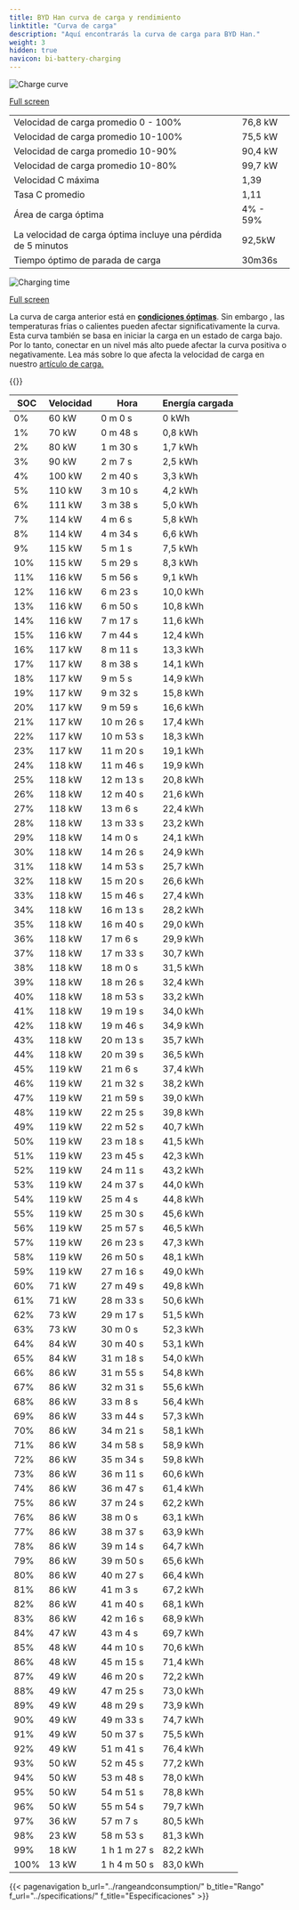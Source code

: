 ```yaml
---
title: BYD Han curva de carga y rendimiento
linktitle: "Curva de carga"
description: "Aquí encontrarás la curva de carga para BYD Han."
weight: 3
hidden: true
navicon: bi-battery-charging
---
```

<!-- markdownlint-disable MD033 -->
<img src="/images/models/byd/han/han/chargingcurve.svg" alt="Charge curve" class="img-fluid">

[Full screen](/images/models/byd/han/han/chargingcurve.svg)


<table class="table table-striped border">
<tbody>
<tr>
<td>Velocidad de carga promedio 0 - 100%</td><td>76,8 kW</td>
</tr>
<tr>
<td>Velocidad de carga promedio 10-100%</td><td>75,5 kW</td>
</tr>
<tr>
<td>Velocidad de carga promedio 10-90%</td><td>90,4 kW</td>
</tr>
<tr>
<td>Velocidad de carga promedio 10-80%</td><td>99,7 kW</td>
</tr>
<tr>
<td>Velocidad C máxima</td><td>1,39</td>
</tr>
<tr>
<td>Tasa C promedio</td><td>1,11</td>
</tr>
<tr>
<td>Área de carga óptima</td><td>4% - 59%</td>
</tr>
<tr>
<td>La velocidad de carga óptima incluye una pérdida de 5 minutos</td><td>92,5kW</td>
</tr>
<tr>
<td>Tiempo óptimo de parada de carga</td><td>30m36s</td>
</tr>
</tbody>
</table>
<img src="/images/models/byd/han/han/chargingtime.svg" alt="Charging time" class="img-fluid">

[Full screen](/images/models/byd/han/han/chargingtime.svg)


La curva de carga anterior está en **[condiciones óptimas](../../../../../technology/battery/charging/#temperatura)**. Sin embargo , las temperaturas frías o calientes pueden afectar significativamente la curva. Esta curva también se basa en iniciar la carga en un estado de carga bajo. Por lo tanto, conectar en un nivel más alto puede afectar la curva positiva o negativamente. Lea más sobre lo que afecta la velocidad de carga en nuestro [artículo de carga.](../../../../../technology/battery/charging/)


{{<evkxdisplayaddarticle />}}
<table class="table table-striped border">
<thead>
<tr><th>SOC</th><th>Velocidad</th><th>Hora</th><th>Energía cargada</th></tr>
</thead>
<tbody>
<tr>
<td>0%</td><td>60 kW</td><td> 0 m 0 s </td><td>0 kWh </td>
</tr>
<tr>
<td>1%</td><td>70 kW</td><td> 0 m 48 s </td><td>0,8 kWh </td>
</tr>
<tr>
<td>2%</td><td>80 kW</td><td> 1 m 30 s </td><td>1,7 kWh </td>
</tr>
<tr>
<td>3%</td><td>90 kW</td><td> 2 m 7 s </td><td>2,5 kWh </td>
</tr>
<tr>
<td>4%</td><td>100 kW</td><td> 2 m 40 s </td><td>3,3 kWh </td>
</tr>
<tr>
<td>5%</td><td>110 kW</td><td> 3 m 10 s </td><td>4,2 kWh </td>
</tr>
<tr>
<td>6%</td><td>111 kW</td><td> 3 m 38 s </td><td>5,0 kWh </td>
</tr>
<tr>
<td>7%</td><td>114 kW</td><td> 4 m 6 s </td><td>5,8 kWh </td>
</tr>
<tr>
<td>8%</td><td>114 kW</td><td> 4 m 34 s </td><td>6,6 kWh </td>
</tr>
<tr>
<td>9%</td><td>115 kW</td><td> 5 m 1 s </td><td>7,5 kWh </td>
</tr>
<tr>
<td>10%</td><td>115 kW</td><td> 5 m 29 s </td><td>8,3 kWh </td>
</tr>
<tr>
<td>11%</td><td>116 kW</td><td> 5 m 56 s </td><td>9,1 kWh </td>
</tr>
<tr>
<td>12%</td><td>116 kW</td><td> 6 m 23 s </td><td>10,0 kWh </td>
</tr>
<tr>
<td>13%</td><td>116 kW</td><td> 6 m 50 s </td><td>10,8 kWh </td>
</tr>
<tr>
<td>14%</td><td>116 kW</td><td> 7 m 17 s </td><td>11,6 kWh </td>
</tr>
<tr>
<td>15%</td><td>116 kW</td><td> 7 m 44 s </td><td>12,4 kWh </td>
</tr>
<tr>
<td>16%</td><td>117 kW</td><td> 8 m 11 s </td><td>13,3 kWh </td>
</tr>
<tr>
<td>17%</td><td>117 kW</td><td> 8 m 38 s </td><td>14,1 kWh </td>
</tr>
<tr>
<td>18%</td><td>117 kW</td><td> 9 m 5 s </td><td>14,9 kWh </td>
</tr>
<tr>
<td>19%</td><td>117 kW</td><td> 9 m 32 s </td><td>15,8 kWh </td>
</tr>
<tr>
<td>20%</td><td>117 kW</td><td> 9 m 59 s </td><td>16,6 kWh </td>
</tr>
<tr>
<td>21%</td><td>117 kW</td><td> 10 m 26 s </td><td>17,4 kWh </td>
</tr>
<tr>
<td>22%</td><td>117 kW</td><td> 10 m 53 s </td><td>18,3 kWh </td>
</tr>
<tr>
<td>23%</td><td>117 kW</td><td> 11 m 20 s </td><td>19,1 kWh </td>
</tr>
<tr>
<td>24%</td><td>118 kW</td><td> 11 m 46 s </td><td>19,9 kWh </td>
</tr>
<tr>
<td>25%</td><td>118 kW</td><td> 12 m 13 s </td><td>20,8 kWh </td>
</tr>
<tr>
<td>26%</td><td>118 kW</td><td> 12 m 40 s </td><td>21,6 kWh </td>
</tr>
<tr>
<td>27%</td><td>118 kW</td><td> 13 m 6 s </td><td>22,4 kWh </td>
</tr>
<tr>
<td>28%</td><td>118 kW</td><td> 13 m 33 s </td><td>23,2 kWh </td>
</tr>
<tr>
<td>29%</td><td>118 kW</td><td> 14 m 0 s </td><td>24,1 kWh </td>
</tr>
<tr>
<td>30%</td><td>118 kW</td><td> 14 m 26 s </td><td>24,9 kWh </td>
</tr>
<tr>
<td>31%</td><td>118 kW</td><td> 14 m 53 s </td><td>25,7 kWh </td>
</tr>
<tr>
<td>32%</td><td>118 kW</td><td> 15 m 20 s </td><td>26,6 kWh </td>
</tr>
<tr>
<td>33%</td><td>118 kW</td><td> 15 m 46 s </td><td>27,4 kWh </td>
</tr>
<tr>
<td>34%</td><td>118 kW</td><td> 16 m 13 s </td><td>28,2 kWh </td>
</tr>
<tr>
<td>35%</td><td>118 kW</td><td> 16 m 40 s </td><td>29,0 kWh </td>
</tr>
<tr>
<td>36%</td><td>118 kW</td><td> 17 m 6 s </td><td>29,9 kWh </td>
</tr>
<tr>
<td>37%</td><td>118 kW</td><td> 17 m 33 s </td><td>30,7 kWh </td>
</tr>
<tr>
<td>38%</td><td>118 kW</td><td> 18 m 0 s </td><td>31,5 kWh </td>
</tr>
<tr>
<td>39%</td><td>118 kW</td><td> 18 m 26 s </td><td>32,4 kWh </td>
</tr>
<tr>
<td>40%</td><td>118 kW</td><td> 18 m 53 s </td><td>33,2 kWh </td>
</tr>
<tr>
<td>41%</td><td>118 kW</td><td> 19 m 19 s </td><td>34,0 kWh </td>
</tr>
<tr>
<td>42%</td><td>118 kW</td><td> 19 m 46 s </td><td>34,9 kWh </td>
</tr>
<tr>
<td>43%</td><td>118 kW</td><td> 20 m 13 s </td><td>35,7 kWh </td>
</tr>
<tr>
<td>44%</td><td>118 kW</td><td> 20 m 39 s </td><td>36,5 kWh </td>
</tr>
<tr>
<td>45%</td><td>119 kW</td><td> 21 m 6 s </td><td>37,4 kWh </td>
</tr>
<tr>
<td>46%</td><td>119 kW</td><td> 21 m 32 s </td><td>38,2 kWh </td>
</tr>
<tr>
<td>47%</td><td>119 kW</td><td> 21 m 59 s </td><td>39,0 kWh </td>
</tr>
<tr>
<td>48%</td><td>119 kW</td><td> 22 m 25 s </td><td>39,8 kWh </td>
</tr>
<tr>
<td>49%</td><td>119 kW</td><td> 22 m 52 s </td><td>40,7 kWh </td>
</tr>
<tr>
<td>50%</td><td>119 kW</td><td> 23 m 18 s </td><td>41,5 kWh </td>
</tr>
<tr>
<td>51%</td><td>119 kW</td><td> 23 m 45 s </td><td>42,3 kWh </td>
</tr>
<tr>
<td>52%</td><td>119 kW</td><td> 24 m 11 s </td><td>43,2 kWh </td>
</tr>
<tr>
<td>53%</td><td>119 kW</td><td> 24 m 37 s </td><td>44,0 kWh </td>
</tr>
<tr>
<td>54%</td><td>119 kW</td><td> 25 m 4 s </td><td>44,8 kWh </td>
</tr>
<tr>
<td>55%</td><td>119 kW</td><td> 25 m 30 s </td><td>45,6 kWh </td>
</tr>
<tr>
<td>56%</td><td>119 kW</td><td> 25 m 57 s </td><td>46,5 kWh </td>
</tr>
<tr>
<td>57%</td><td>119 kW</td><td> 26 m 23 s </td><td>47,3 kWh </td>
</tr>
<tr>
<td>58%</td><td>119 kW</td><td> 26 m 50 s </td><td>48,1 kWh </td>
</tr>
<tr>
<td>59%</td><td>119 kW</td><td> 27 m 16 s </td><td>49,0 kWh </td>
</tr>
<tr>
<td>60%</td><td>71 kW</td><td> 27 m 49 s </td><td>49,8 kWh </td>
</tr>
<tr>
<td>61%</td><td>71 kW</td><td> 28 m 33 s </td><td>50,6 kWh </td>
</tr>
<tr>
<td>62%</td><td>73 kW</td><td> 29 m 17 s </td><td>51,5 kWh </td>
</tr>
<tr>
<td>63%</td><td>73 kW</td><td> 30 m 0 s </td><td>52,3 kWh </td>
</tr>
<tr>
<td>64%</td><td>84 kW</td><td> 30 m 40 s </td><td>53,1 kWh </td>
</tr>
<tr>
<td>65%</td><td>84 kW</td><td> 31 m 18 s </td><td>54,0 kWh </td>
</tr>
<tr>
<td>66%</td><td>86 kW</td><td> 31 m 55 s </td><td>54,8 kWh </td>
</tr>
<tr>
<td>67%</td><td>86 kW</td><td> 32 m 31 s </td><td>55,6 kWh </td>
</tr>
<tr>
<td>68%</td><td>86 kW</td><td> 33 m 8 s </td><td>56,4 kWh </td>
</tr>
<tr>
<td>69%</td><td>86 kW</td><td> 33 m 44 s </td><td>57,3 kWh </td>
</tr>
<tr>
<td>70%</td><td>86 kW</td><td> 34 m 21 s </td><td>58,1 kWh </td>
</tr>
<tr>
<td>71%</td><td>86 kW</td><td> 34 m 58 s </td><td>58,9 kWh </td>
</tr>
<tr>
<td>72%</td><td>86 kW</td><td> 35 m 34 s </td><td>59,8 kWh </td>
</tr>
<tr>
<td>73%</td><td>86 kW</td><td> 36 m 11 s </td><td>60,6 kWh </td>
</tr>
<tr>
<td>74%</td><td>86 kW</td><td> 36 m 47 s </td><td>61,4 kWh </td>
</tr>
<tr>
<td>75%</td><td>86 kW</td><td> 37 m 24 s </td><td>62,2 kWh </td>
</tr>
<tr>
<td>76%</td><td>86 kW</td><td> 38 m 0 s </td><td>63,1 kWh </td>
</tr>
<tr>
<td>77%</td><td>86 kW</td><td> 38 m 37 s </td><td>63,9 kWh </td>
</tr>
<tr>
<td>78%</td><td>86 kW</td><td> 39 m 14 s </td><td>64,7 kWh </td>
</tr>
<tr>
<td>79%</td><td>86 kW</td><td> 39 m 50 s </td><td>65,6 kWh </td>
</tr>
<tr>
<td>80%</td><td>86 kW</td><td> 40 m 27 s </td><td>66,4 kWh </td>
</tr>
<tr>
<td>81%</td><td>86 kW</td><td> 41 m 3 s </td><td>67,2 kWh </td>
</tr>
<tr>
<td>82%</td><td>86 kW</td><td> 41 m 40 s </td><td>68,1 kWh </td>
</tr>
<tr>
<td>83%</td><td>86 kW</td><td> 42 m 16 s </td><td>68,9 kWh </td>
</tr>
<tr>
<td>84%</td><td>47 kW</td><td> 43 m 4 s </td><td>69,7 kWh </td>
</tr>
<tr>
<td>85%</td><td>48 kW</td><td> 44 m 10 s </td><td>70,6 kWh </td>
</tr>
<tr>
<td>86%</td><td>48 kW</td><td> 45 m 15 s </td><td>71,4 kWh </td>
</tr>
<tr>
<td>87%</td><td>49 kW</td><td> 46 m 20 s </td><td>72,2 kWh </td>
</tr>
<tr>
<td>88%</td><td>49 kW</td><td> 47 m 25 s </td><td>73,0 kWh </td>
</tr>
<tr>
<td>89%</td><td>49 kW</td><td> 48 m 29 s </td><td>73,9 kWh </td>
</tr>
<tr>
<td>90%</td><td>49 kW</td><td> 49 m 33 s </td><td>74,7 kWh </td>
</tr>
<tr>
<td>91%</td><td>49 kW</td><td> 50 m 37 s </td><td>75,5 kWh </td>
</tr>
<tr>
<td>92%</td><td>49 kW</td><td> 51 m 41 s </td><td>76,4 kWh </td>
</tr>
<tr>
<td>93%</td><td>50 kW</td><td> 52 m 45 s </td><td>77,2 kWh </td>
</tr>
<tr>
<td>94%</td><td>50 kW</td><td> 53 m 48 s </td><td>78,0 kWh </td>
</tr>
<tr>
<td>95%</td><td>50 kW</td><td> 54 m 51 s </td><td>78,8 kWh </td>
</tr>
<tr>
<td>96%</td><td>50 kW</td><td> 55 m 54 s </td><td>79,7 kWh </td>
</tr>
<tr>
<td>97%</td><td>36 kW</td><td> 57 m 7 s </td><td>80,5 kWh </td>
</tr>
<tr>
<td>98%</td><td>23 kW</td><td> 58 m 53 s </td><td>81,3 kWh </td>
</tr>
<tr>
<td>99%</td><td>18 kW</td><td>1 h 1 m 27 s </td><td>82,2 kWh </td>
</tr>
<tr>
<td>100%</td><td>13 kW</td><td>1 h 4 m 50 s </td><td>83,0 kWh </td>
</tr>
</tbody>
</table>


{{< pagenavigation b_url="../rangeandconsumption/" b_title="Rango" f_url="../specifications/" f_title="Especificaciones" >}}
